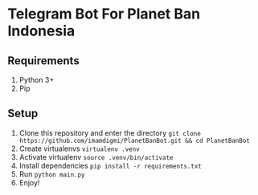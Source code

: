 # Telegram Bot For Planet Ban Indonesia

## Requirements
1. Python 3+
2. Pip

## Setup
1. Clone this repository and enter the directory `git clone https://github.com/imamdigmi/PlanetBanBot.git && cd PlanetBanBot`
2. Create virtualenvs `virtualenv .venv`
3. Activate virtualenv `source .venv/bin/activate`
4. Install dependencies `pip install -r requirements.txt`
5. Run `python main.py`
6. Enjoy!
